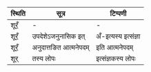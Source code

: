 | स्थिति | सूत्र | टिप्पणी |
| ----- | ------- | ------ |
| शूरँ॒ | - | - |
| शूरँ॒ | उपदेशेऽजनुनासिक इत् | अँ-इत्यस्य इत्संज्ञा |
| शूरँ॒ | अनुदात्तङित आत्मनेपदम् | इति आत्मनेपदम् |
| शूर् | तस्य लोपः | इत्संज्ञकस्य लोपः |
